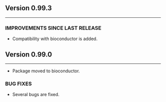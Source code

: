 ## Version 0.99.3

---


### IMPROVEMENTS SINCE LAST RELEASE

- Compatibility with bioconductor is added.


## Version 0.99.0

---

- Package moved to bioconductor.

### BUG FIXES

- Several bugs are fixed.
